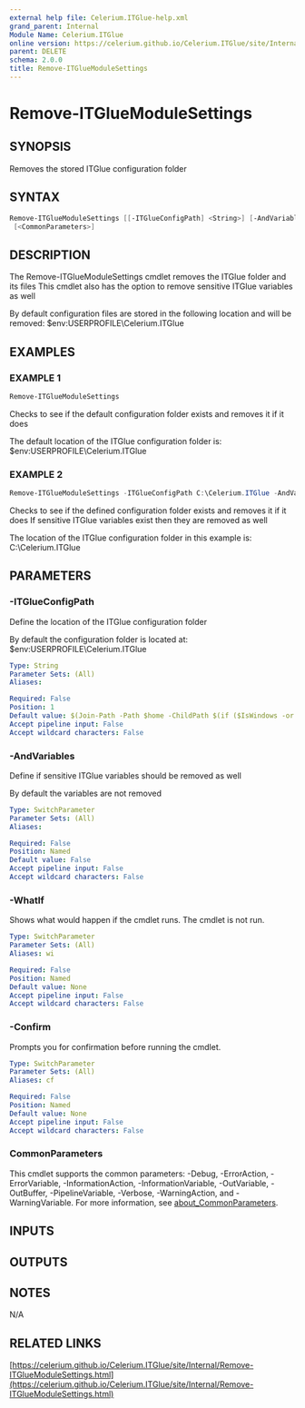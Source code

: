 ```yaml
---
external help file: Celerium.ITGlue-help.xml
grand_parent: Internal
Module Name: Celerium.ITGlue
online version: https://celerium.github.io/Celerium.ITGlue/site/Internal/Remove-ITGlueModuleSettings.html
parent: DELETE
schema: 2.0.0
title: Remove-ITGlueModuleSettings
---
```


# Remove-ITGlueModuleSettings

## SYNOPSIS
Removes the stored ITGlue configuration folder

## SYNTAX

```powershell
Remove-ITGlueModuleSettings [[-ITGlueConfigPath] <String>] [-AndVariables] [-WhatIf] [-Confirm]
 [<CommonParameters>]
```

## DESCRIPTION
The Remove-ITGlueModuleSettings cmdlet removes the ITGlue folder and its files
This cmdlet also has the option to remove sensitive ITGlue variables as well

By default configuration files are stored in the following location and will be removed:
    $env:USERPROFILE\Celerium.ITGlue

## EXAMPLES

### EXAMPLE 1
```powershell
Remove-ITGlueModuleSettings
```

Checks to see if the default configuration folder exists and removes it if it does

The default location of the ITGlue configuration folder is:
    $env:USERPROFILE\Celerium.ITGlue

### EXAMPLE 2
```powershell
Remove-ITGlueModuleSettings -ITGlueConfigPath C:\Celerium.ITGlue -AndVariables
```

Checks to see if the defined configuration folder exists and removes it if it does
If sensitive ITGlue variables exist then they are removed as well

The location of the ITGlue configuration folder in this example is:
    C:\Celerium.ITGlue

## PARAMETERS

### -ITGlueConfigPath
Define the location of the ITGlue configuration folder

By default the configuration folder is located at:
    $env:USERPROFILE\Celerium.ITGlue

```yaml
Type: String
Parameter Sets: (All)
Aliases:

Required: False
Position: 1
Default value: $(Join-Path -Path $home -ChildPath $(if ($IsWindows -or $PSEdition -eq 'Desktop') {"Celerium.ITGlue"}else{".Celerium.ITGlue"}) )
Accept pipeline input: False
Accept wildcard characters: False
```

### -AndVariables
Define if sensitive ITGlue variables should be removed as well

By default the variables are not removed

```yaml
Type: SwitchParameter
Parameter Sets: (All)
Aliases:

Required: False
Position: Named
Default value: False
Accept pipeline input: False
Accept wildcard characters: False
```

### -WhatIf
Shows what would happen if the cmdlet runs.
The cmdlet is not run.

```yaml
Type: SwitchParameter
Parameter Sets: (All)
Aliases: wi

Required: False
Position: Named
Default value: None
Accept pipeline input: False
Accept wildcard characters: False
```

### -Confirm
Prompts you for confirmation before running the cmdlet.

```yaml
Type: SwitchParameter
Parameter Sets: (All)
Aliases: cf

Required: False
Position: Named
Default value: None
Accept pipeline input: False
Accept wildcard characters: False
```

### CommonParameters
This cmdlet supports the common parameters: -Debug, -ErrorAction, -ErrorVariable, -InformationAction, -InformationVariable, -OutVariable, -OutBuffer, -PipelineVariable, -Verbose, -WarningAction, and -WarningVariable. For more information, see [about_CommonParameters](http://go.microsoft.com/fwlink/?LinkID=113216).

## INPUTS

## OUTPUTS

## NOTES
N/A

## RELATED LINKS

[https://celerium.github.io/Celerium.ITGlue/site/Internal/Remove-ITGlueModuleSettings.html](https://celerium.github.io/Celerium.ITGlue/site/Internal/Remove-ITGlueModuleSettings.html)

